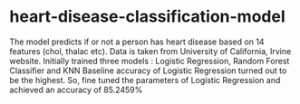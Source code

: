 # heart-disease-classification-model
The model predicts if or not a person has heart disease based on 14 features (chol, thalac etc).
Data is taken from University of California, Irvine website.
Initially trained three models : Logistic Regression, Random Forest Classifier and KNN
Baseline accuracy of Logistic Regression turned out to be the highest.
So, fine tuned the parameters of Logistic Regression and achieved an accuracy of 85.2459%
